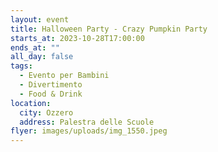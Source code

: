 ```yaml
---
layout: event
title: Halloween Party - Crazy Pumpkin Party
starts_at: 2023-10-28T17:00:00
ends_at: ""
all_day: false
tags:
  - Evento per Bambini
  - Divertimento
  - Food & Drink
location:
  city: Ozzero
  address: Palestra delle Scuole
flyer: images/uploads/img_1550.jpeg
---
```

